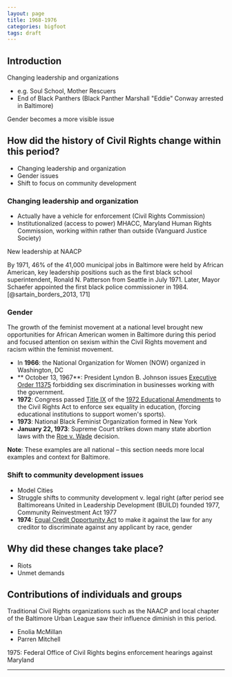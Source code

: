 ```yaml
---
layout: page
title: 1968-1976
categories: bigfoot
tags: draft
---
```


## Introduction

Changing leadership and organizations
- e.g. Soul School, Mother Rescuers
- End of Black Panthers (Black Panther Marshall "Eddie" Conway arrested in Baltimore)

Gender becomes a more visible issue

## How did the history of Civil Rights change within this period?

- Changing leadership and organization
- Gender issues
- Shift to focus on community development

### Changing leadership and organization

- Actually have a vehicle for enforcement (Civil Rights Commission)
- Institutionalized (access to power) MHACC, Maryland Human Rights Commission, working within rather than outside (Vanguard Justice Society)

New leadership at NAACP

By 1971, 46% of the 41,000 municipal jobs in Baltimore were held by African American, key leadership positions such as the first black school superintendent, Ronald N. Patterson from Seattle in July 1971. Later, Mayor Schaefer appointed the first black police commissioner in 1984. [@sartain_borders_2013, 171]

### Gender

The growth of the feminist movement at a national level brought new opportunities for African American women in Baltimore during this period and focused attention on sexism within the Civil Rights movement and racism within the feminist movement.

- In **1966**: the National Organization for Women (NOW) organized in Washington, DC
- ** October 13, 1967**: President Lyndon B. Johnson issues [Executive Order 11375](https://en.wikipedia.org/wiki/Executive_Order_11375) forbidding sex discrimination in businesses working with the government.
- **1972**: Congress passed [Title IX](https://en.wikipedia.org/wiki/Title_IX) of the [1972 Educational Amendments](https://en.wikipedia.org/wiki/Education_Amendments_of_1972) to the Civil Rights Act to enforce sex equality in education, (forcing educational institutions to support women's sports).
- **1973**: National Black Feminist Organization formed in New York
- **January 22, 1973**: Supreme Court strikes down many state abortion laws with the [Roe v. Wade](https://en.wikipedia.org/wiki/Roe_v._Wade) decision.

**Note**: These examples are all national – this section needs more local examples and context for Baltimore.

### Shift to community development issues

- Model Cities
- Struggle shifts to community development v. legal right (after period see Baltimoreans United in Leadership Development (BUILD) founded 1977, Community Reinvestment Act 1977
- **1974**: [Equal Credit Opportunity Act](https://en.wikipedia.org/wiki/Equal_Credit_Opportunity_Act) to make it against the law for any creditor to discriminate against any applicant by race, gender


## Why did these changes take place?

- Riots
- Unmet demands

## Contributions of individuals and groups

Traditional Civil Rights organizations such as the NAACP and local chapter of the Baltimore Urban League saw their influence diminish in this period.

- Enolia McMillan
- Parren Mitchell

1975: Federal Office of Civil Rights begins enforcement hearings against Maryland


---
